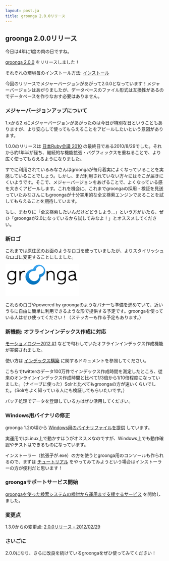 ```yaml
---
layout: post.ja
title: groonga 2.0.0リリース
---
```

## groonga 2.0.0リリース

今日は4年に1度の肉の日ですね。

[groonga 2.0.0](/ja/docs/news.html#release-2-0-0) をリリースしました！

それぞれの環境毎のインストール方法:
[インストール](/ja/docs/install.html)

今回のリリースでメジャーバージョンがあがって2.0.0となっています！メジャーバージョンはあがりましたが、データベースのファイル形式は互換性があるのでデータベースを作りなおす必要はありません。

### メジャーバージョンアップについて

1.xから2.xにメジャーバージョンがあがったのは今日が特別な日ということもありますが、より安心して使ってもらえることをアピールしたいという意図があります。

1.0.0のリリースは [日本Ruby会議 2010](http://rubykaigi.org/2010/ja)
の最終日である2010/8/29でした。それから約1年半が経ち、継続的な機能拡張・バグフィックスを重ねることで、より広く使ってもらえるようになりました。

すでに利用されているみなさんはgroongaが毎月着実によくなっていることを実感していることでしょう。しかし、まだ利用されていない方々にはそこが届きにくいようです。そこで、メジャーバージョンをあげることで、よくなっている感を大きくアピールします。これを機会に、これまでgroongaの採用・検証を見送っていたみなさんにもgroongaが十分実用的な全文検索エンジンであることを試してもらえることを期待しています。

もし、まわりに「全文検索したいんだけどどうしよう…」という方がいたら、ぜひ「groongaが2.0になっているから試してみなよ！」とオススメしてください。

### 新ロゴ

これまでは原住民のお面のようなロゴを使っていましたが、よりスタイリッシュなロゴに変更することにしました。

![新しいロゴ](/images/logo.png "新しいロゴ")

これらのロゴやpowered by
groongaのようなバナーも準備を進めていて、近いうちに自由に簡単に利用できるような形で提供する予定です。groongaを使っている人はぜひ使ってください！（ステッカーも作る予定もあります。）

### 新機能: オフラインインデックス作成に対応

[モーショノロジー2012 #1](/ja/publication/#motionology-2012-1)
などで匂わしていたオフラインインデックス作成機能が実装されました。

使い方は [インデックス構築](/ja/docs/indexing.html)
に関するドキュメントを参照してください。

こちらでtwitterのデータ100万件でインデックス作成時間を測定したところ、従来のオンラインインデックス作成時間と比べて1/3倍から1/10倍程度になっていました。（ナイーブに使った）Solrと比べてもgroongaの方が速いくらいでした。（Solrをよく知っている人にも検証してもらいたいです。）

バッチ処理でデータを登録している方はぜひ活用してください。

### Windows用バイナリの修正

groonga 1.2の頃から
[Windows用のバイナリファイルを提供](http://packages.groonga.org/windows/groonga/)
しています。

実運用ではLinux上で動かすほうがオススメなのですが、Windows上でも動作確認やテストはできるものになっています。

インストーラー（拡張子が.exe）の方を使うとgroonga用のコンソールも作られるので、まずは
[チュートリアル](/ja/docs/tutorial.html)
をやってみてみようという場合はインストーラーの方が便利だと思います！

### groongaサポートサービス開始

[groongaを使った検索システムの検討から運用まで支援するサービス](/ja/support/)
を開始しました。

### 変更点

1.3.0からの変更点: [2.0.0リリース -
2012/02/29](/ja/docs/news.html#release-2-0-0)

### さいごに

2.0.0になり、さらに改良を続けているgroongaをぜひ使ってみてください！
